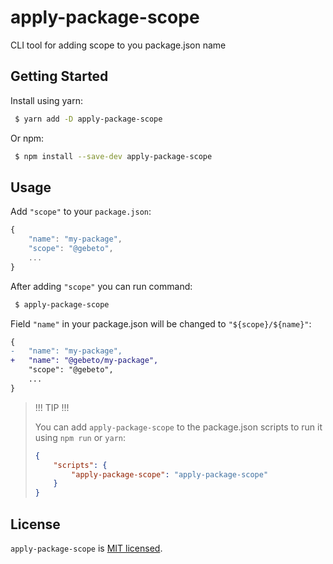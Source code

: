 # apply-package-scope
CLI tool for adding scope to you package.json name


## Getting Started

Install using yarn:

```sh
 $ yarn add -D apply-package-scope
```

Or npm:

```sh
 $ npm install --save-dev apply-package-scope
```

## Usage

Add `"scope"` to your `package.json`:
```javascript
{
    "name": "my-package",
    "scope": "@gebeto",
    ...
}
```

After adding `"scope"` you can run command:
```sh
 $ apply-package-scope
```


Field `"name"` in your package.json will be changed to `"${scope}/${name}"`:
```diff
{
-   "name": "my-package",
+   "name": "@gebeto/my-package",
    "scope": "@gebeto",
    ...
}
```

 > !!! TIP !!!
 >
 > You can add `apply-package-scope` to the package.json
 > scripts to run it using `npm run` or `yarn`:
 > ```json
 > {
 >     "scripts": {
 >         "apply-package-scope": "apply-package-scope"
 >     }
 > }
 > ```


## License

`apply-package-scope` is [MIT licensed](./LICENSE).